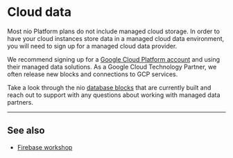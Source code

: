 # Cloud data

Most nio Platform plans do not include managed cloud storage. In order to have your cloud instances store data in a managed cloud data environment, you will need to sign up for a managed cloud data provider.

We recommend signing up for a [Google Cloud Platform account](https://cloud.google.com/) and using their managed data solutions. As a Google Cloud Technology Partner, we often release new blocks and connections to GCP services.

Take a look through the nio [database blocks](https://blocks.n.io/?category=Database) that are currently built and reach out to support with any questions about working with managed data partners.

---

## See also

* [Firebase workshop](https://workshops.n.io/nio-101/database-insertion.html)
